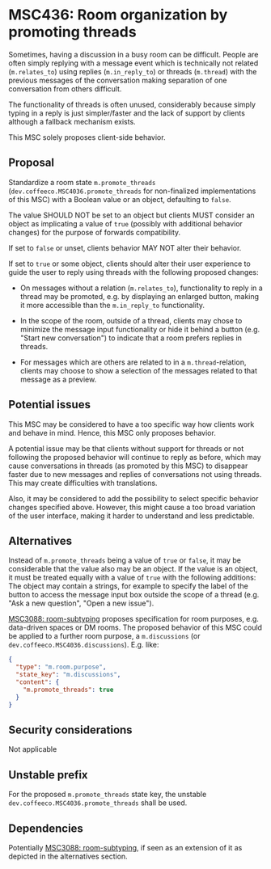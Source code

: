 # MSC436: Room organization by promoting threads

Sometimes, having a discussion in a busy room can be difficult.
People are often simply replying with a message event which is technically not related (`m.relates_to`) using replies (`m.in_reply_to`) or threads (`m.thread`) with the previous messages of the conversation making separation of one conversation from others difficult.

The functionality of threads is often unused,
considerably because simply typing in a reply is just simpler/faster and the lack of support by clients although a fallback mechanism exists.

This MSC solely proposes client-side behavior.

## Proposal

Standardize a room state `m.promote_threads` (`dev.coffeeco.MSC4036.promote_threads` for non-finalized implementations of this MSC) with a Boolean value or an object, defaulting to `false`.

The value SHOULD NOT be set to an object
but clients MUST consider an object as implicating a value of `true` (possibly with additional behavior changes)
for the purpose of forwards compatibility.

If set to `false` or unset,
clients behavior MAY NOT alter their behavior.

If set to `true` or some object,
clients should alter their user experience to guide the user to reply using threads with the following proposed changes:

- On messages without a relation (`m.relates_to`),
functionality to reply in a thread may be promoted,
e.g. by displaying an enlarged button,
making it more accessible than the `m.in_reply_to` functionality.

- In the scope of the room, outside of a thread,
clients may chose to minimize the message input functionality
or hide it behind a button (e.g. "Start new conversation")
to indicate that a room prefers replies in threads.

- For messages which are others are related to in a `m.thread`-relation,
clients may choose to show a selection of the messages related to that message as a preview. 

## Potential issues

This MSC may be considered to have a too specific way how clients work and behave in mind.
Hence, this MSC only proposes behavior.

A potential issue may be that clients without support for threads or not following the proposed behavior will continue to reply as before,
which may cause conversations in threads (as promoted by this MSC) to disappear faster due to new messages and replies of conversations not using threads.
This may create difficulties with translations.

Also, it may be considered to add the possibility to select specific behavior changes specified above.
However, this might cause a too broad variation of the user interface, making it harder to understand and less predictable.

## Alternatives

Instead of `m.promote_threads` being a value of `true` or `false`,
it may be considerable that the value also may be an object.
If the value is an object, it must be treated equally with a value of `true` with the following additions:
The object may contain a strings,
for example to specify the label of the button to access the message input box outside the scope of a thread
(e.g. "Ask a new question", "Open a new issue").

[MSC3088: room-subtyping](https://github.com/matrix-org/matrix-spec-proposals/blob/travis/msc/mutable-subtypes/proposals/3088-room-subtyping.md)
proposes specification for room purposes,
e.g. data-driven spaces or DM rooms.
The proposed behavior of this MSC could be applied to a further room purpose, a `m.discussions` (or `dev.coffeeco.MSC4036.discussions`).
E.g. like:
```json
{
  "type": "m.room.purpose",
  "state_key": "m.discussions",
  "content": {
    "m.promote_threads": true
  }
}
```

## Security considerations

Not applicable

## Unstable prefix

For the proposed `m.promote_threads` state key,
the unstable `dev.coffeeco.MSC4036.promote_threads` shall be used.

## Dependencies

Potentially [MSC3088: room-subtyping](https://github.com/matrix-org/matrix-spec-proposals/blob/travis/msc/mutable-subtypes/proposals/3088-room-subtyping.md),
if seen as an extension of it as depicted in the alternatives section.
